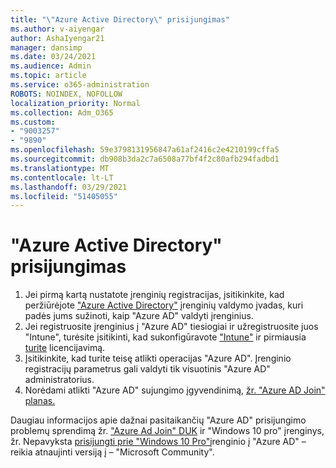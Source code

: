 ```yaml
---
title: "\"Azure Active Directory\" prisijungimas"
ms.author: v-aiyengar
author: AshaIyengar21
manager: dansimp
ms.date: 03/24/2021
ms.audience: Admin
ms.topic: article
ms.service: o365-administration
ROBOTS: NOINDEX, NOFOLLOW
localization_priority: Normal
ms.collection: Adm_O365
ms.custom:
- "9003257"
- "9890"
ms.openlocfilehash: 59e3798131956847a61af2416c2e4210199cffa5
ms.sourcegitcommit: db908b3da2c7a6508a77bf4f2c80afb294fadbd1
ms.translationtype: MT
ms.contentlocale: lt-LT
ms.lasthandoff: 03/29/2021
ms.locfileid: "51405055"
---
```

# <a name="azure-active-directory-join"></a>"Azure Active Directory" prisijungimas

1. Jei pirmą kartą nustatote įrenginių registracijas, įsitikinkite, kad peržiūrėjote ["Azure Active Directory"](/azure/active-directory/devices/overview) įrenginių valdymo įvadas, kuri padės jums sužinoti, kaip "Azure AD" valdyti įrenginius. 
1. Jei registruosite įrenginius į "Azure AD" tiesiogiai ir užregistruosite juos "Intune", turėsite įsitikinti, kad sukonfigūravote ["Intune"](/mem/intune/enrollment/device-enrollment) ir pirmiausia [turite](/mem/intune/fundamentals/licenses-assign) licencijavimą.
1. Įsitikinkite, kad turite teisę atlikti operacijas "Azure AD". Įrenginio registracijų parametrus gali valdyti tik visuotinis "Azure AD" administratorius.
1. Norėdami atlikti "Azure AD" sujungimo įgyvendinimą, [žr. "Azure AD Join" planas.](/azure/active-directory/devices/azureadjoin-plan)

Daugiau informacijos apie dažnai pasitaikančių "Azure AD" prisijungimo problemų sprendimą žr. ["Azure Ad Join" DUK](/azure/active-directory/devices/faq) ir "Windows 10 pro" įrenginys, žr. Nepavyksta [prisijungti prie "Windows 10 Pro"](https://answers.microsoft.com/en-us/msoffice/forum/msoffice_install-mso_win10-mso_365hp/unable-to-join-windows-10-pro-machine-to-azure-ad/abb1ca7d-b317-45ec-a628-e1c10eae2900)įrenginio į "Azure AD" – reikia atnaujinti versiją į – "Microsoft Community".
